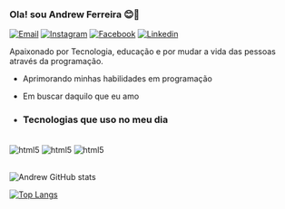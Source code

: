 ### Ola! sou Andrew Ferreira 😊🫡
[![Email](https://img.shields.io/badge/connect-%2300843e.svg?style=for-the-badge&logo=symfony&logoColor=white)](andrewmoraes95@hotmail.com)
[![Instagram](https://img.shields.io/badge/Instagram-E4405F?style=for-the-badge&logo=instagram&logoColor=white
)](https://www.instagram.com/andrewsiilva_/)
[![Facebook](https://img.shields.io/badge/Facebook-1877F2?style=for-the-badge&logo=facebook&logoColor=white)](https://www.facebook.com/AndrewMoraes17/)
[![Linkedin](https://img.shields.io/badge/LinkedIn-0077B5?style=for-the-badge&logo=linkedin&logoColor=white)](https://www.linkedin.com/in/andrew-ferreira-680101197/)

Apaixonado por Tecnologia, educação e por mudar a vida das pessoas através da programação.


- Aprimorando minhas habilidades em programação 
- Em buscar daquilo que eu amo

- ### Tecnologias que uso no meu dia

<div style="display: inline_block"><br/>
<img align="center" alt="html5" src="https://img.shields.io/badge/HTML5-E34F26?style=for-the-badge&logo=html5&logoColor=white"/>
<img align="center" alt="html5" src="https://img.shields.io/badge/CSS3-1572B6?style=for-the-badge&logo=css3&logoColor=white"/>
<img align="center" alt="html5" src="https://img.shields.io/badge/JavaScript-F7DF1E?style=for-the-badge&logo=javascript&logoColor=black"/>
</div><br/>
 
![Andrew GitHub stats](https://github-readme-stats.vercel.app/api?username=AndrewBlack21&show_icons=true&theme=dark)





[![Top Langs](https://github-readme-stats.vercel.app/api/top-langs/?username=AndrewBlack21)](https://github.com/AndrewBlack21/github-readme-stats)




